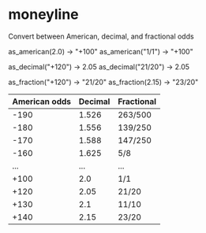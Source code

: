 # moneyline
Convert between American, decimal, and fractional odds

as_american(2.0)    -> "+100"
as_american("1/1")  -> "+100"

as_decimal("+120")  -> 2.05
as_decimal("21/20") -> 2.05

as_fraction("+120") -> "21/20"
as_fraction(2.15)   -> "23/20"


| American odds | Decimal   | Fractional|
| :---          | :---      | :---      |
| -190          | 1.526     | 263/500   |
| -180          | 1.556     | 139/250   |
| -170          | 1.588     | 147/250   |
| -160          | 1.625     | 5/8       |
|  ...          | ...       | ...       |
| +100          | 2.0       | 1/1       |
| +120          | 2.05      | 21/20     |
| +130          | 2.1       | 11/10     |
| +140          | 2.15      | 23/20     |



